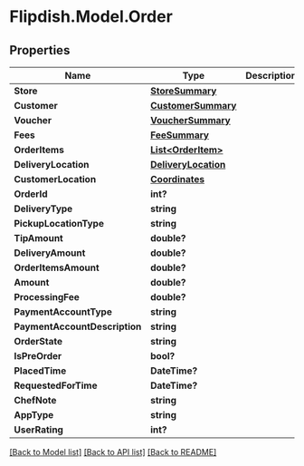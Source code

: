 # Flipdish.Model.Order
## Properties

Name | Type | Description | Notes
------------ | ------------- | ------------- | -------------
**Store** | [**StoreSummary**](StoreSummary.md) |  | [optional] 
**Customer** | [**CustomerSummary**](CustomerSummary.md) |  | [optional] 
**Voucher** | [**VoucherSummary**](VoucherSummary.md) |  | [optional] 
**Fees** | [**FeeSummary**](FeeSummary.md) |  | [optional] 
**OrderItems** | [**List&lt;OrderItem&gt;**](OrderItem.md) |  | [optional] 
**DeliveryLocation** | [**DeliveryLocation**](DeliveryLocation.md) |  | [optional] 
**CustomerLocation** | [**Coordinates**](Coordinates.md) |  | [optional] 
**OrderId** | **int?** |  | [optional] 
**DeliveryType** | **string** |  | [optional] 
**PickupLocationType** | **string** |  | [optional] 
**TipAmount** | **double?** |  | [optional] 
**DeliveryAmount** | **double?** |  | [optional] 
**OrderItemsAmount** | **double?** |  | [optional] 
**Amount** | **double?** |  | [optional] 
**ProcessingFee** | **double?** |  | [optional] 
**PaymentAccountType** | **string** |  | [optional] 
**PaymentAccountDescription** | **string** |  | [optional] 
**OrderState** | **string** |  | [optional] 
**IsPreOrder** | **bool?** |  | [optional] 
**PlacedTime** | **DateTime?** |  | [optional] 
**RequestedForTime** | **DateTime?** |  | [optional] 
**ChefNote** | **string** |  | [optional] 
**AppType** | **string** |  | [optional] 
**UserRating** | **int?** |  | [optional] 

[[Back to Model list]](../README.md#documentation-for-models) [[Back to API list]](../README.md#documentation-for-api-endpoints) [[Back to README]](../README.md)

